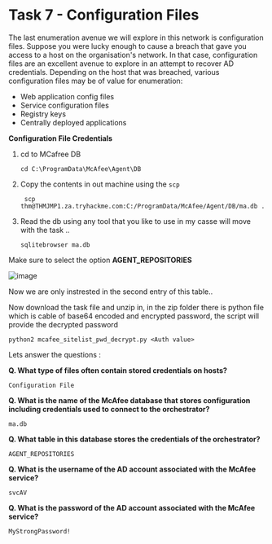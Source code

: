 # Task 7  - Configuration Files


The last enumeration avenue we will explore in this network is configuration files. Suppose you were lucky enough to cause a breach that gave you access to a host on the organisation's network. In that case, configuration files are an excellent avenue to explore in an attempt to recover AD credentials. Depending on the host that was breached, various configuration files may be of value for enumeration: 

- Web application config files
- Service configuration files
- Registry keys
- Centrally deployed applications


**Configuration File Credentials**

1. cd to MCafree DB

       cd C:\ProgramData\McAfee\Agent\DB

2. Copy the contents in out machine using the `scp`

        scp thm@THMJMP1.za.tryhackme.com:C:/ProgramData/McAfee/Agent/DB/ma.db .

3. Read the db using any tool that you like to use in my casse will move with the task ..

       sqlitebrowser ma.db

Make sure to select the option **AGENT_REPOSITORIES**

![image](https://github.com/Theincognitomode/Breaching-Active-Directory-THM-Writeup/assets/73027020/d1755bee-ccb9-486d-a297-a807ead01a83)

Now we are only instrested in the second entry of this table..

Now download the task file and unzip in, in the zip folder there is python file which is cable of base64 encoded and encrypted password, the script will provide the decrypted password

    python2 mcafee_sitelist_pwd_decrypt.py <Auth value>

Lets answer the questions :

**Q. What type of files often contain stored credentials on hosts?**

    Configuration File 

**Q. What is the name of the McAfee database that stores configuration including credentials used to connect to the orchestrator?**

    ma.db

**Q. What table in this database stores the credentials of the orchestrator?**

    AGENT_REPOSITORIES

**Q. What is the username of the AD account associated with the McAfee service?**

    svcAV

**Q. What is the password of the AD account associated with the McAfee service?**

    MyStrongPassword!
